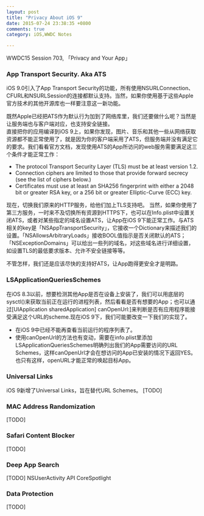 ```yaml
---
layout: post
title: "Privacy About iOS 9"
date: 2015-07-24 23:38:35 +0800
comments: true
category: iOS,WWDC Notes

---
```

WWDC15 Session 703, 「Privacy and Your App」

### App Transport Security. Aka ATS
iOS 9.0引入了App Transport Security的功能，所有使用NSURLConnection、CFURL和NSURLSession的连接都默认支持。当然，如果你使用基于这些Apple官方技术的其他开源库也一样要注意这一新功能。  

既然Apple已经把ATS作为默认行为加到了网络库里，我们还要做什么呢？当然是让服务端也与客户端对应，也支持安全链接。  
直接把你的应用编译到iOS 9上，如果你发现，图片、音乐和其他一些从网络获取资源都不能正常使用了，就是因为你的客户端采用了ATS，但服务端并没有满足它的要求。我们看看官方文档，发现使用ATS的App所访问的web服务需要满足这三个条件才能正常工作：  

* The protocol Transport Security Layer (TLS) must be at least version 1.2.
* Connection ciphers are limited to those that provide forward secrecy (see the list of ciphers below.)
* Certificates must use at least an SHA256 fingerprint with either a 2048 bit or greater RSA key, or a 256 bit or greater Elliptic-Curve (ECC) key.

现在，切换我们原来的HTTP服务，给他们加上TLS支持吧。
当然，如果你使用了第三方服务，一时来不及切换所有资源到HTTPS下，也可以在Info.plist中设置关闭ATS，或者对某些指定的域名设置ATS，让App在iOS 9下能正常工作。与ATS相关的key是「NSAppTransportSecurity」，它接收一个Dictionary来描述我们的设置。「NSAllowsArbitraryLoads」接收BOOL值指示是否关闭默认的ATS；「NSExceptionDomains」可以给出一些列的域名，对这些域名进行详细设置，如设置TLS的最低要求版本、允许不安全链接等等。
  
不管怎样，我们还是应该尽快的支持好ATS，让App跑得更安全才是明路。

### LSApplicationQueriesSchemes
在iOS 8.3以前，想要检测其他App是否在设备上安装了，我们可以用底层的sysctl()来获取当前正在运行的进程列表，然后看看是否有想要的App；也可以通过[UIApplication sharedApplication] canOpenUrl:]来判断是否有应用程序能接受满足这个URL的scheme.现在iOS 9下，我们可能要改变一下我们的实现了。  

* 在iOS 9中已经不能再查看当前运行的程序列表了。
* 使用canOpenUrl的方法也有变动，需要在info.plist里添加LSApplicationQueriesSchemes明确列出我们的App需要访问的URL Schemes，这样canOpenUrl才会在想访问的App已安装的情况下返回YES。也只有这样，openURL才能正常的唤起目标App。

### Universal Links
iOS 9新增了Universal Links，旨在替代URL Schemes。 [TODO]

### MAC Address Randomization
[TODO]

### Safari Content Blocker
[TODO]

### Deep App Search
[TODO]
NSUserActivity API
CoreSpotlight

### Data Protection
[TODO]